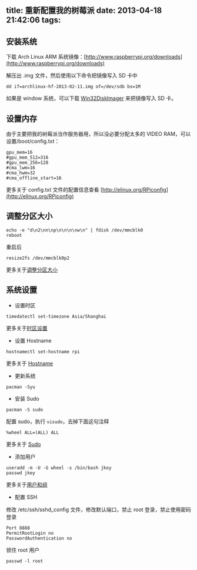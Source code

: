 title: 重新配置我的树莓派
date: 2013-04-18 21:42:06
tags:
---

安装系统
--------

下载 Arch Linux ARM 系统镜像：[http://www.raspberrypi.org/downloads](http://www.raspberrypi.org/downloads)

解压出 .img 文件，然后使用以下命令把镜像写入 SD 卡中

```
dd if=archlinux-hf-2013-02-11.img of=/dev/sdb bs=1M
```

如果是 window 系统，可以下载 [Win32DiskImager](http://sourceforge.net/projects/win32diskimager/) 来把镜像写入 SD 卡。

<!-- more -->

设置内存
--------

由于主要把我的树莓派当作服务器用，所以没必要分配太多的 VIDEO RAM，可以设置/boot/config.txt：

```
gpu_mem=16
#gpu_mem_512=316
#gpu_mem_256=128
#cma_lwm=16
#cma_hwm=32
#cma_offline_start=16
```

更多关于 config.txt 文件的配置信息查看 [http://elinux.org/RPiconfig](http://elinux.org/RPiconfig)

调整分区大小
------------

```
echo -e "d\n2\nn\np\n\n\n\nw\n" | fdisk /dev/mmcblk0
reboot
```

重启后

```
resize2fs /dev/mmcblk0p2
```

更多关于[调整分区大小](http://elinux.org/RPi_Resize_Flash_Partitions#Manually_resizing_the_SD_card_on_Raspberry_Pi)

系统设置
--------

* 设置时区

```
timedatectl set-timezone Asia/Shanghai
```

更多关于[时区设置](https://wiki.archlinux.org/index.php/Time#Time_Zone)

* 设置 Hostname

```
hostnamectl set-hostname rpi
```

更多关于 [Hostname](https://wiki.archlinux.org/index.php/Network_Configuration#Set_the_hostname)

* 更新系统

```
pacman -Syu
```

* 安装 Sudo

```
pacman -S sudo
```

配置 sudo，执行 `visudo`，去掉下面这句注释

```
%wheel ALL=(ALL) ALL
```

更多关于 [Sudo](https://wiki.archlinux.org/index.php/Sudo)

* 添加用户

```
useradd -m -U -G wheel -s /bin/bash jkey
passwd jkey
```

更多关于[用户和组](https://wiki.archlinux.org/index.php/Users_and_Groups#User_groups)

* 配置 SSH

修改 /etc/ssh/sshd_config 文件，修改默认端口，禁止 root 登录，禁止使用密码登录

```
Port 8888
PermitRootLogin no
PasswordAuthentication no
```

锁住 root 用户

```
passwd -l root
```
